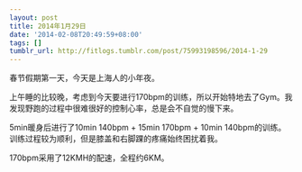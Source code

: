 ```yaml
---
layout: post
title: 2014年1月29日
date: '2014-02-08T20:49:59+08:00'
tags: []
tumblr_url: http://fitlogs.tumblr.com/post/75993198596/2014-1-29
---
```

春节假期第一天，今天是上海人的小年夜。

上午睡的比较晚，考虑到今天要进行170bpm的训练，所以开始特地去了Gym。我发现野跑的过程中很难很好的控制心率，总是会不自觉的慢下来。

5min暖身后进行了10min 140bpm + 15min 170bpm + 10min 140bpm的训练。训练过程较为顺利，但是膝盖和右脚踝的疼痛始终困扰着我。

170bpm采用了12KMH的配速，全程约6KM。
